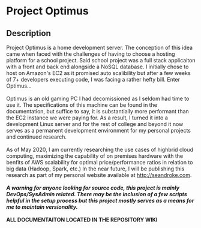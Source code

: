 # Project Optimus

## Description

Project Optimus is a home development server. The conception of this idea came when faced with the challenges of having to choose a hosting platform
for a school project. Said school project was a full stack applicaiton with a front and back end alongside a NoSQL database. I initially chose to host on Amazon's EC2
as it promised auto scalibility but after a few weeks of 7+ developers executing code, I was facing a rather hefty bill. Enter Optimus...
<br /><br />
Optimus is an old gaming PC I had decomissioned as I seldom had time to use it. The specifications of this machine can be found in the documentation,
but suffice to say, it is substantially more performant than the EC2 instance we were paying for. As a result, I turned it into a development Linux server
and for the rest of college and beyond it now serves as a permanent development environment for my personal projects and continued research.
<br /><br />
As of May 2020, I am currently researching the use cases of highbrid cloud computing, maximizing the capability of on premises hardware with the benfits of AWS
scalability for optimal price/performance ratios in relation to big data (Hadoop, Spark, etc.) In the near future, I will be publishing this research as part of
my personal website available at <a target="_blank" href="seandroke.com">http://seandroke.com</a>.
<br /><br />
<strong><i>A warning for anyone looking for source code, this project is mainly DevOps/SysAdmin related. There may be the inclusion of
a few scripts helpful in the setup process but this project mostly serves as a means for me to maintain versionality.</i></strong>
<br /><br />
<strong>ALL DOCUMENTAITON LOCATED IN THE REPOSITORY WIKI</strong>
